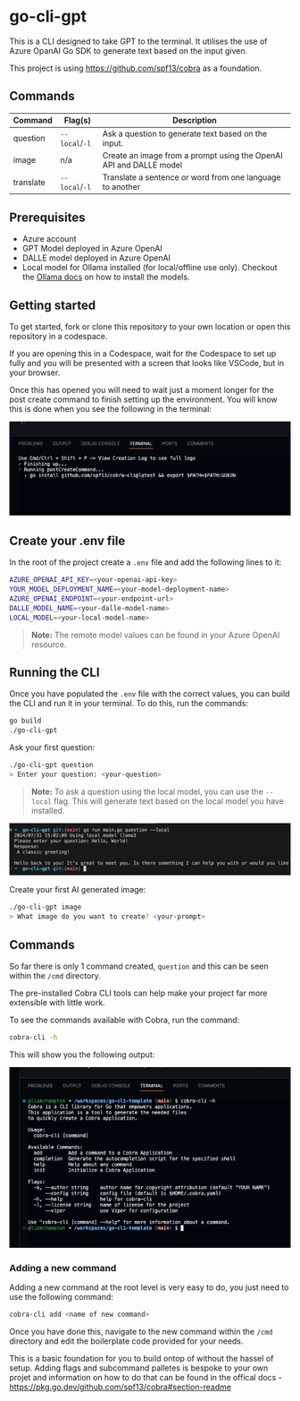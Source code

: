 # go-cli-gpt
This is a CLI designed to take GPT to the terminal. It utilises the use of Azure OpanAI Go SDK to generate text based on the input given.

This project is using https://github.com/spf13/cobra as a foundation.

## Commands

| Command  | Flag(s)           | Description                                             |
|----------|----------------|---------------------------------------------------------|
| question | `--local`/`-l`       | Ask a question to generate text based on the input.     |
| image    | n/a    | Create an image from a prompt using the OpenAI API and DALLE<X> model |
| translate | `--local`/`-l`    | Translate a sentence or word from one language to another |

## Prerequisites
- Azure account
- GPT Model deployed in Azure OpenAI
- DALLE model deployed in Azure OpenAI
- Local model for Ollama installed (for local/offline use only). Checkout the [Ollama docs](https://ollama.com/) on how to install the models.


## Getting started

To get started, fork or clone this repository to your own location or open this repository in a codespace.

If you are opening this in a Codespace, wait for the Codespace to set up fully and you will be presented with a screen that looks like VSCode, but in your browser.

Once this has opened you will need to wait just a moment longer for the post create command to finish setting up the environment. You will know this is done when you see the following in the terminal:

![Post create command](./assets/post-create-command.png)

## Create your .env file
In the root of the project create a `.env` file and add the following lines to it:

```bash
AZURE_OPENAI_API_KEY=<your-openai-api-key>
YOUR_MODEL_DEPLOYMENT_NAME=<your-model-deployment-name>
AZURE_OPENAI_ENDPOINT=<your-endpoint-url>
DALLE_MODEL_NAME=<your-dalle-model-name>
LOCAL_MODEL=<your-local-model-name>
```

> **Note:** The remote model values can be found in your Azure OpenAI resource.

## Running the CLI
Once you have populated the `.env` file with the correct values, you can build the CLI and run it in your terminal. To do this, run the commands:

```bash
go build
./go-cli-gpt
```

Ask your first question:

```bash
./go-cli-gpt question
> Enter your question: <your-question>
```

> **Note:** To ask a question using the local model, you can use the `--local` flag. This will generate text based on the local model you have installed.

![Local Llama question](./assets/local-llama-question.png)

Create your first AI generated image:
    
```bash
./go-cli-gpt image
> What image do you want to create? <your-prompt>
```

## Commands

So far there is only 1 command created, `question` and this can be seen within the `/cmd` directory.

The pre-installed Cobra CLI tools can help make your project far more extensible with little work.

To see the commands available with Cobra, run the command:

```bash
cobra-cli -h
```

This will show you the following output:

![Cobra CLI help](./assets/cobra-cli.png)

### Adding a new command

Adding a new command at the root level is very easy to do, you just need to use the following command:

```bash
cobra-cli add <name of new command>
```

Once you have done this, navigate to the new command within the `/cmd` directory and edit the boilerplate code provided for your needs.

This is a basic foundation for you to build ontop of without the hassel of setup. Adding flags and subcommand palletes is bespoke to your own projet and information on how to do that can be found in the offical docs - https://pkg.go.dev/github.com/spf13/cobra#section-readme

